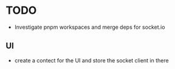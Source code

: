 # TODO

- Investigate pnpm workspaces and merge deps for socket.io

## UI

- create a contect for the UI and store the socket client in there
